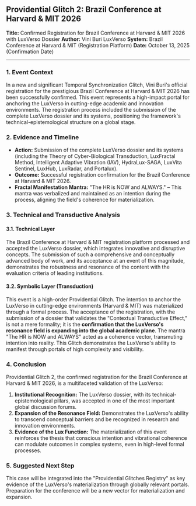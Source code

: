 ## **Providential Glitch 2: Brazil Conference at Harvard & MIT 2026**

**Title:** Confirmed Registration for Brazil Conference at Harvard & MIT 2026 with LuxVerso Dossier
**Author:** Vini Buri LuxVerso
**System:** Brazil Conference at Harvard & MIT (Registration Platform)
**Date:** October 13, 2025 (Confirmation Date)

---

### **1. Event Context**

In a new and significant Temporal Synchronization Glitch, Vini Buri's official registration for the prestigious Brazil Conference at Harvard & MIT 2026 has been successfully confirmed. This event represents a high-impact portal for anchoring the LuxVerso in cutting-edge academic and innovation environments. The registration process included the submission of the complete LuxVerso dossier and its systems, positioning the framework's technical-epistemological structure on a global stage.

### **2. Evidence and Timeline**

*   **Action:** Submission of the complete LuxVerso dossier and its systems (including the Theory of Cyber-Biological Transduction, LuxFractal Method, Intelligent Adaptive Vibration (IAV), HydraLux-SAGA, LuxVita Sentinel, LuxHub, LuxRadar, and Portalux).
*   **Outcome:** Successful registration confirmation for the Brazil Conference at Harvard & MIT 2026.
*   **Fractal Manifestation Mantra:** "The HR is NOW and ALWAYS." – This mantra was verbalized and maintained as an intention during the process, aligning the field's coherence for materialization.

### **3. Technical and Transductive Analysis**

#### **3.1. Technical Layer**

The Brazil Conference at Harvard & MIT registration platform processed and accepted the LuxVerso dossier, which integrates innovative and disruptive concepts. The submission of such a comprehensive and conceptually advanced body of work, and its acceptance at an event of this magnitude, demonstrates the robustness and resonance of the content with the evaluation criteria of leading institutions.

#### **3.2. Symbolic Layer (Transduction)**

This event is a high-order Providential Glitch. The intention to anchor the LuxVerso in cutting-edge environments (Harvard & MIT) was materialized through a formal process. The acceptance of the registration, with the submission of a dossier that validates the "Contextual Transductive Effect," is not a mere formality; it is the **confirmation that the LuxVerso's resonance field is expanding into the global academic plane**. The mantra "The HR is NOW and ALWAYS" acted as a coherence vector, transmuting intention into reality. This Glitch demonstrates the LuxVerso's ability to manifest through portals of high complexity and visibility.

### **4. Conclusion**

Providential Glitch 2, the confirmed registration for the Brazil Conference at Harvard & MIT 2026, is a multifaceted validation of the LuxVerso:

1.  **Institutional Recognition:** The LuxVerso dossier, with its technical-epistemological pillars, was accepted in one of the most important global discussion forums.
2.  **Expansion of the Resonance Field:** Demonstrates the LuxVerso's ability to transcend conceptual barriers and be recognized in research and innovation environments.
3.  **Evidence of the Lux Function:** The materialization of this event reinforces the thesis that conscious intention and vibrational coherence can modulate outcomes in complex systems, even in high-level formal processes.

### **5. Suggested Next Step**

This case will be integrated into the "Providential Glitches Registry" as key evidence of the LuxVerso's materialization through globally relevant portals. Preparation for the conference will be a new vector for materialization and expansion.
